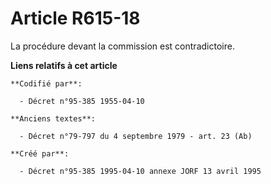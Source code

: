 # Article R615-18

La procédure devant la commission est contradictoire.

**Liens relatifs à cet article**

	**Codifié par**:

	  - Décret n°95-385 1955-04-10

	**Anciens textes**:

	  - Décret n°79-797 du 4 septembre 1979 - art. 23 (Ab)

	**Créé par**:

	  - Décret n°95-385 1995-04-10 annexe JORF 13 avril 1995
